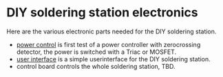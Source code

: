 # DIY soldering station electronics
Here are the various electronic parts needed for the DIY soldering station.
* [power control](power_control/README.md) is first test of a power controller with zerocrossing detector, the power is switched with a Triac or MOSFET.
* [user interface](user_interface/README.md) is a simple userinterface for the DIY soldering station.
* control board controls the whole soldering station, TBD.
